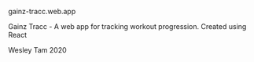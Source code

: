 gainz-tracc.web.app

Gainz Tracc - A web app for tracking workout progression. Created using React

Wesley Tam 2020